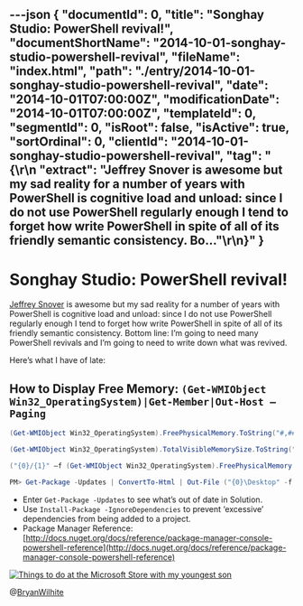 ---json
{
  "documentId": 0,
  "title": "Songhay Studio: PowerShell revival!",
  "documentShortName": "2014-10-01-songhay-studio-powershell-revival",
  "fileName": "index.html",
  "path": "./entry/2014-10-01-songhay-studio-powershell-revival",
  "date": "2014-10-01T07:00:00Z",
  "modificationDate": "2014-10-01T07:00:00Z",
  "templateId": 0,
  "segmentId": 0,
  "isRoot": false,
  "isActive": true,
  "sortOrdinal": 0,
  "clientId": "2014-10-01-songhay-studio-powershell-revival",
  "tag": "{\r\n  \"extract\": \"Jeffrey Snover is awesome but my sad reality for a number of years with PowerShell is cognitive load and unload: since I do not use PowerShell regularly enough I tend to forget how write PowerShell in spite of all of its friendly semantic consistency. Bo...\"\r\n}"
}
---

# Songhay Studio: PowerShell revival!

[Jeffrey Snover](http://www.jsnover.com/index.html) is awesome but my sad reality for a number of years with PowerShell is cognitive load and unload: since I do not use PowerShell regularly enough I tend to forget how write PowerShell in spite of all of its friendly semantic consistency. Bottom line: I’m going to need many PowerShell revivals and I’m going to need to write down what was revived.

Here’s what I have of late:

## How to Display Free Memory: <code>(Get-WMIObject Win32_OperatingSystem)|Get-Member|Out-Host –Paging</code>

```powershell
(Get-WMIObject Win32_OperatingSystem).FreePhysicalMemory.ToString("#,###,000")

(Get-WMIObject Win32_OperatingSystem).TotalVisibleMemorySize.ToString("#,###,000")

("{0}/{1}" –f (Get-WMIObject Win32_OperatingSystem).FreePhysicalMemory.ToString("#,###,000"), (Get-WMIObject Win32_OperatingSystem).TotalVisibleMemorySize.ToString("#,###,000"))## Package Manager Console MovesPM> Get-Package -Updates | Out-GridView

PM> Get-Package -Updates | ConvertTo-Html | Out-File ("{0}\Desktop" -f (Get-Item Env:\USERPROFILE).Value)*   Use tab key for IntelliSense (can be mixed up with ctrl+space).
```

- Enter `Get-Package -Updates` to see what’s out of date in Solution.
- Use `Install-Package -IgnoreDependencies` to prevent ‘excessive’ dependencies from being added to a project.
- Package Manager Reference: [http://docs.nuget.org/docs/reference/package-manager-console-powershell-reference](http://docs.nuget.org/docs/reference/package-manager-console-powershell-reference)

[<img alt="Things to do at the Microsoft Store with my youngest son" src="https://farm3.staticflickr.com/2828/9217848637_7dc13155ff_z_d.jpg">](https://www.flickr.com/photos/wilhite/9217848637/in/set-72157625087343217 "Things to do at the Microsoft Store with my youngest son")

@[BryanWilhite](https://twitter.com/BryanWilhite)
